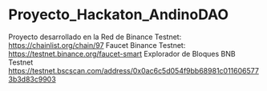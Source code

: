 # Proyecto_Hackaton_AndinoDAO


Proyecto desarrollado en la Red de Binance Testnet: https://chainlist.org/chain/97
Faucet Binance Testnet: https://testnet.binance.org/faucet-smart
Explorador de Bloques BNB Testnet https://testnet.bscscan.com/address/0x0ac6c5d054f9bb68981c0116065773b3d83c9903
